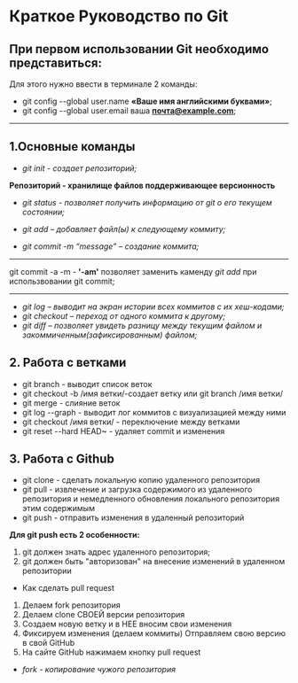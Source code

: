 # Краткое Руководство по Git

## При первом использовании Git необходимо представиться:
Для этого нужно ввести в терминале 2 команды:
* git config --global user.name **«Ваше имя английскими буквами»**;
* git config --global user.email ваша **почта@example.com**;
***
## 1.Основные команды
* *git init - создает репозиторий;*

**Репозиторий - хранилище файлов поддерживающее версионность**

* *git status - позволяет получить информацию от git о его текущем состоянии;*

* *git add – добавляет файл(ы) к следующему коммиту;*
* *git commit -m “message” – создание коммита;*
 ***
 git commit -a -m - **'-am'** позволяет заменить каменду *git add* при использвовании git commit;
 ***
 * *git log – выводит на экран истории всех коммитов с их хеш-кодами;*
 * *git checkout – переход от одного коммита к другому;*
 * *git diff – позволяет увидеть разницу между текущим файлом и закоммиченным(зафиксированным) файлом;*

## 2. __Работа с ветками__
* git branch - выводит список веток
* git checkout -b /имя ветки/-создает ветку или
git branch /имя ветки/ 
* git merge - слияние веток
* git log --graph - выводит лог коммитов с визуализацией между ними
* git checkout /имя ветки/ - переключение между ветками
* git reset --hard HEAD~ - удаляет commit и изменения

## 3. Работа с Github
* git clone - сделать локальную
копию удаленного репозитория
* git pull -  извлечение и загрузка содержимого из удаленного репозитория и немедленного обновления локального репозитория этим содержимым
* git push - отправить изменения в
удаленный репозиторий

 **Для git push есть 2 особенности:**

1. git должен знать адрес удаленного репозитория; 
2. git должен быть "авторизован" на внесение изменений в удаленном репозитории

* Как сделать pull request
1. Делаем fork репозитория 
2. Делаем clone СВОЕЙ версии репозитория 
3. Создаем новую ветку и в НЕЕ вносим свои изменения 
4. Фиксируем изменения (делаем коммиты) 
Отправляем свою версию в свой GitHub 
5. На сайте GitHub нажимаем кнопку pull request

 * *fork - копирование чужого репозитория*


